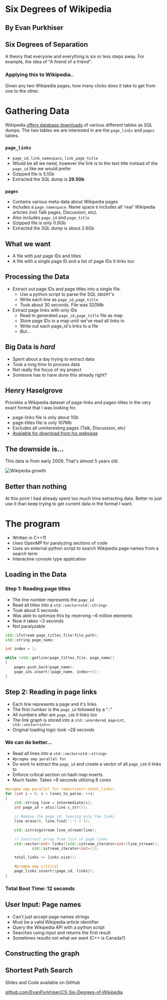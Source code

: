 # Six Degrees of Wikipedia
## By Evan Purkhiser


## Six Degrees of Separation


A theory that everyone and everything is six or less steps away. For example,
the idea of "A friend of a friend".


### Applying this to Wikipedia..

Given any two Wikipedia pages, how many clicks does it take to get from one to
the other.


# Gathering Data


Wikipedia [offers database
downloads](http://en.wikipedia.org/wiki/Wikipedia:Database_download) of various
different tables as SQL dumps. The two tables we are interested in are the
`page_links` and `pages` tables.


### `page_links`

 * `page_id`, `link_namespace`, `link_page_title`
 * Would be all we need, however the link is to the text title instead of the
   `page_id` like we would prefer
 * Gzipped file is 5.1Gb
 * Extracted the SQL dump is **29.5Gb**


### `pages`

 * Contains various meta-data about Wikipedia pages
 * Includes a `page_namespace`. Name space `0` includes all 'real' Wikipedia
   articles (not Talk pages, Discussion, etc).
 * Also includes `page_id` and `page_title`
 * Gzipped file is only 0.9Gb
 * Extracted the SQL dump is about 2.6Gb


## What we want

 * A file with just page IDs and titles
 * A file with a single page ID and a list of page IDs it links too


## Processing the Data

 * Extract out page IDs and page titles into a single file.
   * Use a python script to parse the SQL `INSERT`'s 
   * Write each line as `page_id,page_title`
   * Took about 30 seconds. File was 320Mb
 * Extract page links with only IDs
   * Read in generated `page_id,page_title` file as map
   * Store page IDs in a map until we've read all links in
   * Write out each page_id's links to a file
   * _But..._


## Big Data is _hard_

 * Spent about a day trying to extract data
 * Took a long time to process data
 * Not really the focus of my project
 * Someone has to have done this already right?


## Henry Haselgrove

Provides a Wikipedia dataset of page-links and pages-titles in the very exact
format that I was looking for.

 * page-links file is only about 1Gb
 * page-titles file is only 107Mb
 * Excludes all uninteresting pages (Talk, Discussion, etc)
 * [Available for download from his
   webpage](http://haselgrove.id.au/wikipedia.ht)


## The downside is...

This data is from early 2009. That's almost 5 years old.


![Wikipedia
growth](http://upload.wikimedia.org/wikipedia/commons/2/26/EnwikipediaArt.PNG)


## Better than nothing

At this point I had already spent too much time extracting data. Better to just
use it than keep trying to get current data in the format I want.


# The program


 * Written in C++11
 * Uses OpenMP for paralyzing sections of code
 * Uses an external python script to search Wikipedia page names from a search
   term
 * Interactive console type application


## Loading in the Data


### Step 1: Reading page titles

 * The line number represents the `page_id`
 * Read all titles into a `std::vector<std::string>`
 * Took about 5 seconds
 * Was able to optimize this by reserving ~6 million elements
 * Now it takes ~3 seconds
 * Not paralyzable


```cpp
std::ifstream page_titles_file(file_path);
std::string page_name;

int index = 1;

while (std::getline(page_titles_file, page_name))
{
	pages.push_back(page_name);
	page_ids.insert({page_name, index++});
}
```


## Step 2: Reading in page links

 * Each line represents a page and it's links
 * The first number is the `page_id` followed by a "`:`"
 * All numbers after are `page_id`s it links too
 * The link graph is stored into a  `std::unordered_map<int, std::vector<int>>`
 * Original loading logic took ~28 seconds


### We can do better...

 * Read all lines into a `std::vector<std::string>`
 * `#pragma omp parallel for`
 * Do work to extract the `page_id` and create a vector of all `page_id`s it
   links to
 * Enforce critical section on hash map inserts
 * Much faster. Takes ~9 seconds utilizing 8 cores


```cpp
#pragma omp parallel for reduction(+:total_links)
for (int i = 0; i < lines_to_parse; ++i)
{
	std::string line = intermediate[i];
	int page_id = atoi(line.c_str());

	// Remove the page_id, leaving only the links
	line.erase(0, line.find(':') + 1);

	std::istringstream line_stream(line);

	// Construct array from list of page links
	std::vector<int> links((std::istream_iterator<int>(line_stream)),
			std::istream_iterator<int>());

	total_links += links.size();

	#pragma omp critical
	page_links.insert({page_id, links});
}
```


### Total Boot Time: 12 seconds


## User Input: Page names

 * Can't just accept page names strings
 * Must be a valid Wikipedia article identifier
 * Query the Wikipedia API with a python script
 * Searches using input and returns the first result
 * Sometimes results not what we want (C++ is Canada?)


## Constructing the graph


## Shortest Path Search


Slides and Code available on GitHub

[github.com/EvanPurkhiser/CS-Six-Degrees-of-Wikipedia](https://github.com/EvanPurkhiser/CS-Six-Degrees-of-Wikipedia)
